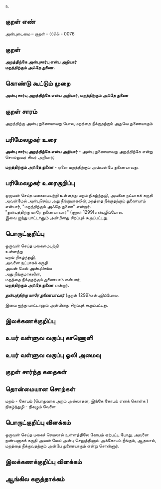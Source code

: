 உ

## குறள் எண் 

அன்புடைமை – குறள் - ௦௦௭௬ - 0076  

## குறள் 

**அறத்திற்கே அன்புசார்பு என்ப அறியார்  
மறத்திற்கும் அஃதே துணை.** 

## கொண்டு கூட்டும் முறை

**அன்பு சார்பு அறத்திற்கே என்ப அறியார், மறத்திற்கும் அஃதே துணை**  

## குறள் சாரம் 

அறத்திற்கு அன்பு துணையாவது போல,மறத்தை நீக்குதற்கும் அதுவே துணையாகும் 

## பரிமேலழகர் உரை

**அன்பு சார்பு அறத்திற்கே என்ப அறியார்** - அன்பு துணையாவது அறத்திற்கே என்று சொல்லுவர் சிலர் அறியார்;  

**மறத்திற்கும் அஃதே துணை** - ஏனை மறத்திற்கும் அவ்வன்பே துணையாவது.

## பரிமேலழகர் உரைகுறிப்பு   

ஒருவன் செய்த பகைமைபற்றி உள்ளத்து மறம் நிகழ்ந்துழி, அவனை நட்பாகக் கருதி அவன்மேல் அன்புசெய்ய அது நீங்குமாகலின்,மறத்தை நீக்குதற்கும் துணையாம் என்பார், "மறத்திற்கும் அஃதே துணை" என்றார்.  
"துன்பத்திற்கு யாரே துணையாவார்" (குறள் 1299)என்புழிப்போல.  
இவை ஐந்து பாட்டானும் அன்பினது சிறப்புக் கூறப்பட்டது.   

## பொருட்குறிப்பு 

ஒருவன் செய்த பகைமைபற்றி  
உள்ளத்து   
மறம் நிகழ்ந்துழி,  
அவனை நட்பாகக் கருதி  
அவன் மேல் அன்புசெய்ய  
அது நீங்குமாகலின்,  
மறத்தை நீக்குதற்கும் துணையாம் என்பார்,  
**மறத்திற்கும் அஃதே துணை** என்றார். 

_**துன்பத்திற்கு யாரே துணையாவார்**_ (குறள் 1299)என்புழிப்போல.  

இவை ஐந்து பாட்டானும் அன்பினது சிறப்புக் கூறப்பட்டது. 

## இலக்கணக்குறிப்பு  


## உயர் வள்ளுவ வகுப்பு காணொளி


## உயர் வள்ளுவ வகுப்பு ஒலி அமைவு 

 
## குறள் சார்ந்த கதைகள் 


## தொன்மையான சொற்கள்

மறம் - கோபம் (பொதுவாக அறம் அல்லாதன, இங்கே கோபம் எனக் கொள்க )  
நிகழ்ந்துழி - நிகழும் வேளை 


## பொருட்குறிப்பு விளக்கம்

ஒருவன் செய்த பகைச் செயலால் உள்ளத்திலே கோபம் ஏற்பட்ட போது, அவனை நண்பனாகக் கருதி அவன் மேல் அன்பு செலுத்தினால் அக்கோபம் நீங்கும், ஆதலால், மறத்தை நீக்குவதற்கும் அன்பே துணையாகும் என்று சொன்னார். 

## இலக்கணக்குறிப்பு விளக்கம்


## ஆங்கில கருத்தாக்கம் 


